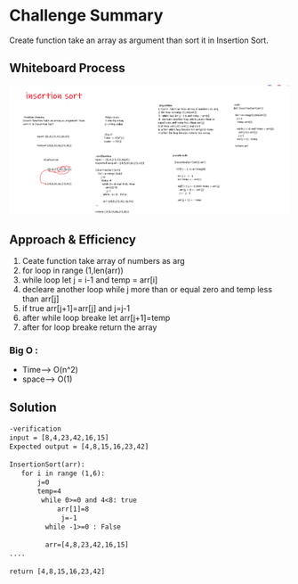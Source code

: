 # Challenge Summary
Create function take an array as argument than sort it in Insertion Sort.

## Whiteboard Process
![0](./insertion_sort.png)

## Approach & Efficiency
1. Ceate  function take array of numbers as arg
2. for loop in range (1,len(arr))
3. while loop let j = i-1 and temp = arr[i]
4. decleare another loop while j more than or equal zero and temp less than arr[j] 
5. if true arr[j+1]=arr[j] and j=j-1
6. after while loop breake let arr[j+1]=temp
7. after for loop breake return the array

### Big O :
* Time--> O(n^2)
* space--> O(1)
## Solution
```
-verification
input = [8,4,23,42,16,15]
Expected output = [4,8,15,16,23,42]

InsertionSort(arr):
   for i in range (1,6):
       j=0
       temp=4
        while 0>=0 and 4<8: true
            arr[1]=8
             j=-1
         while -1>=0 : False
         
         arr=[4,8,23,42,16,15]
....

return [4,8,15,16,23,42]

```
